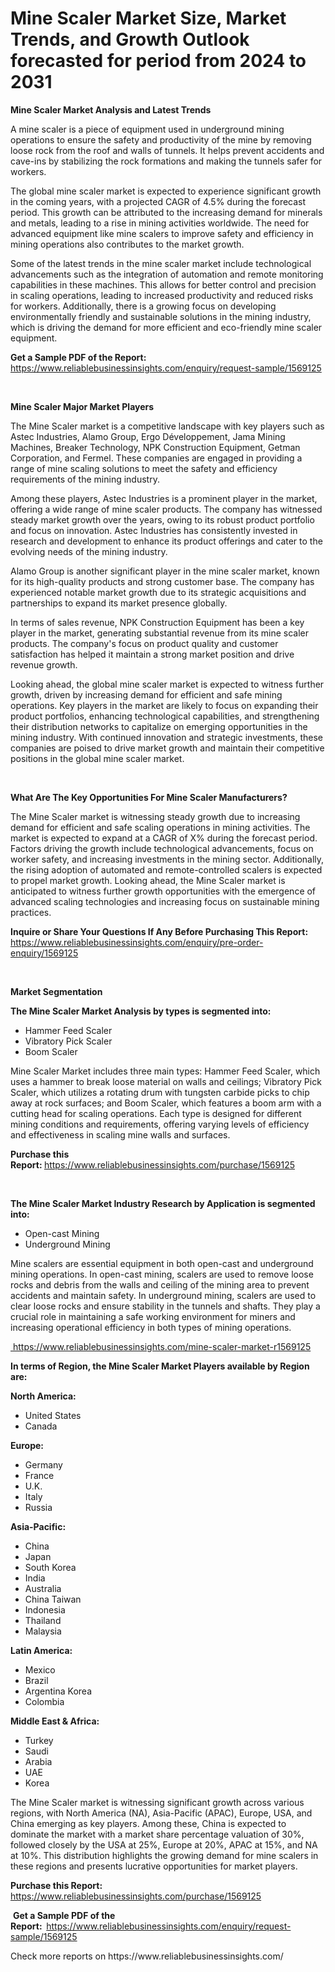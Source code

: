 <p><h1>Mine Scaler Market Size, Market Trends, and Growth Outlook forecasted for period from 2024 to 2031</h1></p><p><strong>Mine Scaler Market Analysis and Latest Trends</strong></p>
<p><p>A mine scaler is a piece of equipment used in underground mining operations to ensure the safety and productivity of the mine by removing loose rock from the roof and walls of tunnels. It helps prevent accidents and cave-ins by stabilizing the rock formations and making the tunnels safer for workers.</p><p>The global mine scaler market is expected to experience significant growth in the coming years, with a projected CAGR of 4.5% during the forecast period. This growth can be attributed to the increasing demand for minerals and metals, leading to a rise in mining activities worldwide. The need for advanced equipment like mine scalers to improve safety and efficiency in mining operations also contributes to the market growth.</p><p>Some of the latest trends in the mine scaler market include technological advancements such as the integration of automation and remote monitoring capabilities in these machines. This allows for better control and precision in scaling operations, leading to increased productivity and reduced risks for workers. Additionally, there is a growing focus on developing environmentally friendly and sustainable solutions in the mining industry, which is driving the demand for more efficient and eco-friendly mine scaler equipment.</p></p>
<p><strong>Get a Sample PDF of the Report:&nbsp;</strong> <a href="https://www.reliablebusinessinsights.com/enquiry/request-sample/1569125">https://www.reliablebusinessinsights.com/enquiry/request-sample/1569125</a></p>
<p>&nbsp;</p>
<p><strong>Mine Scaler Major Market Players</strong></p>
<p><p>The Mine Scaler market is a competitive landscape with key players such as Astec Industries, Alamo Group, Ergo Développement, Jama Mining Machines, Breaker Technology, NPK Construction Equipment, Getman Corporation, and Fermel. These companies are engaged in providing a range of mine scaling solutions to meet the safety and efficiency requirements of the mining industry.</p><p>Among these players, Astec Industries is a prominent player in the market, offering a wide range of mine scaler products. The company has witnessed steady market growth over the years, owing to its robust product portfolio and focus on innovation. Astec Industries has consistently invested in research and development to enhance its product offerings and cater to the evolving needs of the mining industry.</p><p>Alamo Group is another significant player in the mine scaler market, known for its high-quality products and strong customer base. The company has experienced notable market growth due to its strategic acquisitions and partnerships to expand its market presence globally.</p><p>In terms of sales revenue, NPK Construction Equipment has been a key player in the market, generating substantial revenue from its mine scaler products. The company's focus on product quality and customer satisfaction has helped it maintain a strong market position and drive revenue growth.</p><p>Looking ahead, the global mine scaler market is expected to witness further growth, driven by increasing demand for efficient and safe mining operations. Key players in the market are likely to focus on expanding their product portfolios, enhancing technological capabilities, and strengthening their distribution networks to capitalize on emerging opportunities in the mining industry. With continued innovation and strategic investments, these companies are poised to drive market growth and maintain their competitive positions in the global mine scaler market.</p></p>
<p>&nbsp;</p>
<p><strong>What Are The Key Opportunities For Mine Scaler Manufacturers?</strong></p>
<p><p>The Mine Scaler market is witnessing steady growth due to increasing demand for efficient and safe scaling operations in mining activities. The market is expected to expand at a CAGR of X% during the forecast period. Factors driving the growth include technological advancements, focus on worker safety, and increasing investments in the mining sector. Additionally, the rising adoption of automated and remote-controlled scalers is expected to propel market growth. Looking ahead, the Mine Scaler market is anticipated to witness further growth opportunities with the emergence of advanced scaling technologies and increasing focus on sustainable mining practices.</p></p>
<p><strong>Inquire or Share Your Questions If Any Before Purchasing This Report:</strong> <a href="https://www.reliablebusinessinsights.com/enquiry/pre-order-enquiry/1569125">https://www.reliablebusinessinsights.com/enquiry/pre-order-enquiry/1569125</a></p>
<p>&nbsp;</p>
<p><strong>Market Segmentation</strong></p>
<p><strong>The Mine Scaler Market Analysis by types is segmented into:</strong></p>
<p><ul><li>Hammer Feed Scaler</li><li>Vibratory Pick Scaler</li><li>Boom Scaler</li></ul></p>
<p><p>Mine Scaler Market includes three main types: Hammer Feed Scaler, which uses a hammer to break loose material on walls and ceilings; Vibratory Pick Scaler, which utilizes a rotating drum with tungsten carbide picks to chip away at rock surfaces; and Boom Scaler, which features a boom arm with a cutting head for scaling operations. Each type is designed for different mining conditions and requirements, offering varying levels of efficiency and effectiveness in scaling mine walls and surfaces.</p></p>
<p><strong>Purchase this Report:&nbsp;</strong><a href="https://www.reliablebusinessinsights.com/purchase/1569125">https://www.reliablebusinessinsights.com/purchase/1569125</a></p>
<p>&nbsp;</p>
<p><strong>The Mine Scaler Market Industry Research by Application is segmented into:</strong></p>
<p><ul><li>Open-cast Mining</li><li>Underground Mining</li></ul></p>
<p><p>Mine scalers are essential equipment in both open-cast and underground mining operations. In open-cast mining, scalers are used to remove loose rocks and debris from the walls and ceiling of the mining area to prevent accidents and maintain safety. In underground mining, scalers are used to clear loose rocks and ensure stability in the tunnels and shafts. They play a crucial role in maintaining a safe working environment for miners and increasing operational efficiency in both types of mining operations.</p></p>
<p><a href="https://www.reliablebusinessinsights.com/mine-scaler-market-r1569125">&nbsp;https://www.reliablebusinessinsights.com/mine-scaler-market-r1569125</a></p>
<p><strong>In terms of Region, the Mine Scaler Market Players available by Region are:</strong></p>
<p>
    <p> <strong> North America: </strong>
        <ul>
            <li>United States</li>
            <li>Canada</li>
        </ul>
        </p> 
    <p> <strong> Europe: </strong>
        <ul>
            <li>Germany</li>
            <li>France</li>
            <li>U.K.</li>
            <li>Italy</li>
            <li>Russia</li>
        </ul>
        </p> 
    <p> <strong> Asia-Pacific: </strong>
        <ul>
            <li>China</li>
            <li>Japan</li>
            <li>South Korea</li>
            <li>India</li>
            <li>Australia</li>
            <li>China Taiwan</li>
            <li>Indonesia</li>
            <li>Thailand</li>
            <li>Malaysia</li>
        </ul>
        </p> 
    <p> <strong> Latin America: </strong>
        <ul>
            <li>Mexico</li>
            <li>Brazil</li>
            <li>Argentina Korea</li>
            <li>Colombia</li>
        </ul>
        </p> 
    <p> <strong> Middle East & Africa: </strong>
        <ul>
            <li>Turkey</li>
            <li>Saudi</li>
            <li>Arabia</li>
            <li>UAE</li>
            <li>Korea</li>
        </ul>
    </p>
    </p>
<p><p>The Mine Scaler market is witnessing significant growth across various regions, with North America (NA), Asia-Pacific (APAC), Europe, USA, and China emerging as key players. Among these, China is expected to dominate the market with a market share percentage valuation of 30%, followed closely by the USA at 25%, Europe at 20%, APAC at 15%, and NA at 10%. This distribution highlights the growing demand for mine scalers in these regions and presents lucrative opportunities for market players.</p></p>
<p><strong>Purchase this Report: </strong><a href="https://www.reliablebusinessinsights.com/purchase/1569125">https://www.reliablebusinessinsights.com/purchase/1569125</a></p>
<p>&nbsp;<strong>Get a Sample PDF of the Report:&nbsp;&nbsp;</strong><a href="https://www.reliablebusinessinsights.com/enquiry/request-sample/1569125">https://www.reliablebusinessinsights.com/enquiry/request-sample/1569125</a></p>
<p><strong></strong></p>
<p>Check more reports on https://www.reliablebusinessinsights.com/</p>